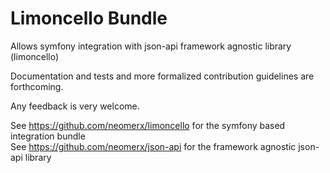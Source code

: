 # Limoncello Bundle
Allows symfony integration with json-api framework agnostic library (limoncello)

Documentation and tests and more formalized contribution guidelines are forthcoming.

Any feedback is very welcome.

See https://github.com/neomerx/limoncello for the symfony based integration bundle
<br/>See https://github.com/neomerx/json-api for the framework agnostic json-api library


